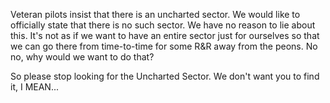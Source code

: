 Veteran pilots insist that there is an uncharted sector. We would like to officially state that there is no such sector. We have no reason to lie about this. It's not as if we want to have an entire sector just for ourselves so that we can go there from time-to-time for some R&R away from the peons. No no, why would we want to do that?

So please stop looking for the Uncharted Sector. We don't want you to find it, I MEAN...